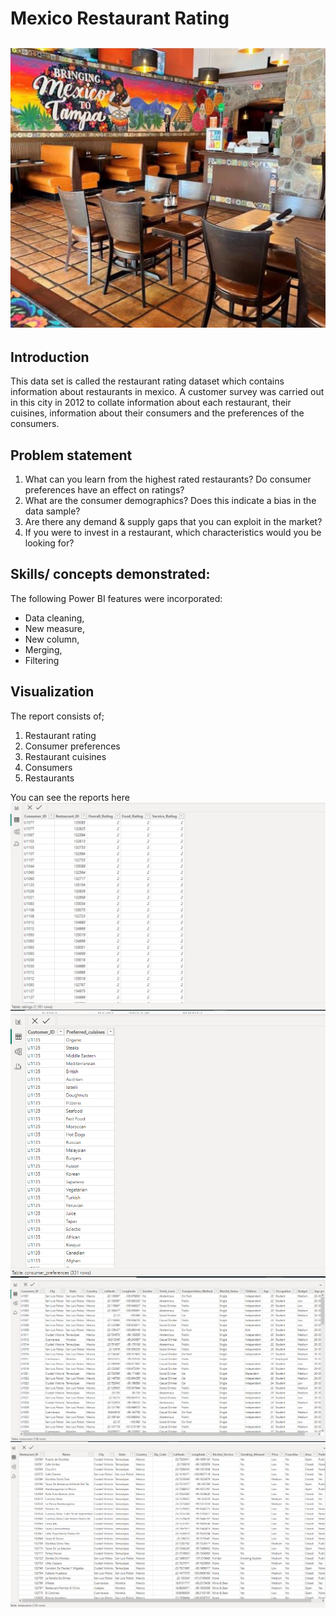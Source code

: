 # Mexico Restaurant Rating
![](Mexico_restaurant.jpeg)
---

## Introduction
This data set is called the restaurant rating dataset which contains information about restaurants in mexico. A customer survey was carried out in this city in 2012 to collate information about each restaurant, their cuisines, information about their consumers and the preferences of the consumers.

## Problem statement
1.	What can you learn from the highest rated restaurants? Do consumer preferences have an effect on ratings?
2.	What are the consumer demographics? Does this indicate a bias in the data sample?
3.	Are there any demand & supply gaps that you can exploit in the market?
4.	If you were to invest in a restaurant, which characteristics would you be looking for?

## Skills/ concepts demonstrated:
The following Power BI features were incorporated:
- Data cleaning,
- New measure,
- New column,
- Merging,
- Filtering

## Visualization

The report consists of;
1.	Restaurant rating
2.	Consumer preferences
3.	Restaurant cuisines 
4.	Consumers
5.	Restaurants

You can see the reports here
![](Restaurant_ratings.PNG)
![](Consumer_preferences.PNG)
![](Consumers.PNG)
![](Restaurants.PNG)
